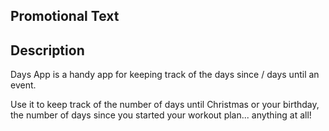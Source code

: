 ## Promotional Text


## Description
Days App is a handy app for keeping track of the days since / days until an
event.

Use it to keep track of the number of days until Christmas or your birthday, the
number of days since you started your workout plan... anything at all!




